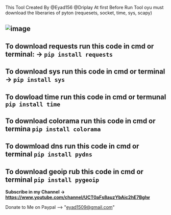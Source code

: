 This Tool Created By @Eyad156 @Driplay
At first Before Run Tool oyu must download the liberaries of pyton (requesets, socket, time, sys, scapy)

![image](https://github.com/Eyad156/Subdomain-detector/assets/110195806/d06985f9-0411-4a51-a527-55e361429c90)
------------------------------------------------------------------------------------
To download requests run this code in cmd or terminal: -> ```pip install requests```
------------------------------------------------------------------------------------
To download sys run this code in cmd or terminal -> ```pip install sys```
------------------------------------------------------------------------------------
To dowload time run this code in cmd or termunal ```pip install time```
------------------------------------------------------------------------------------
To download colorama run this code in cmd or termina ```pip install colorama```
------------------------------------------------------------------------------------
To dowmload dns run this code in cmd or terminal ```pip install pydns```
------------------------------------------------------------------------------------
To download geoip rub this code in cmd or terminal ```pip install pygeoip```
------------------------------------------------------------------------------------
**Subscribe in my Channel -> https://www.youtube.com/channel/UCT0aFs8auzYbAic2hE7Bglw**

Donate to Me on Paypal --> "eyad1509@gmail.com"

